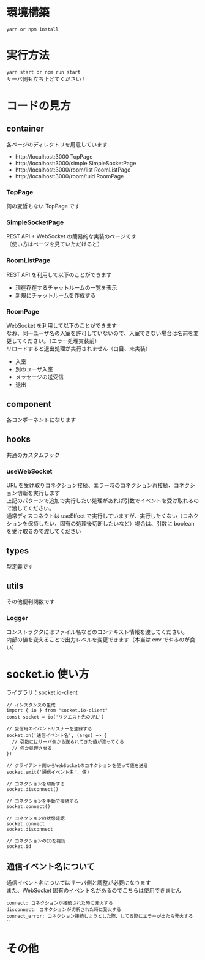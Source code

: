 # 環境構築

`yarn or npm install`<br />

# 実行方法

`yarn start or npm run start`<br />
サーバ側も立ち上げてください！<br />

# コードの見方

## container

各ページのディレクトリを用意しています<br>

- http://localhost:3000 TopPage
- http://localhost:3000/simple SimpleSocketPage
- http://localhost:3000/room/list RoomListPage
- http://localhost:3000/room/:uid RoomPage

### TopPage

何の変哲もない TopPage です<br>

### SimpleSocketPage

REST API + WebSocket の簡易的な実装のページです<br>
（使い方はページを見ていただけると）<br>

### RoomListPage

REST API を利用して以下のことができます<br>

- 現在存在するチャットルームの一覧を表示
- 新規にチャットルームを作成する

### RoomPage

WebSocket を利用して以下のことができます<br />
なお、同一ユーザ名の入室を許可していないので、入室できない場合は名前を変更してください。（エラー処理実装前）<br>
リロードすると退出処理が実行されません（白目、未実装）<br>

- 入室
- 別のユーザ入室
- メッセージの送受信
- 退出

## component

各コンポーネントになります

## hooks

共通のカスタムフック

### useWebSocket

URL を受け取りコネクション接続、エラー時のコネクション再接続、コネクション切断を実行します<br>
上記のパターンで追加で実行したい処理があれば引数でイベントを受け取れるので渡してください。<br>
通常ディスコネクトは useEffect で実行していますが、実行したくない（コネクションを保持したい、固有の処理後切断したいなど）場合は、引数に boolean を受け取るので渡してください<br>

## types

型定義です

## utils

その他便利関数です

### Logger

コンストラクタにはファイル名などのコンテキスト情報を渡してください。<br>
内部の値を変えることで出力レベルを変更できます（本当は env でやるのが良い）<br>

# socket.io 使い方

ライブラリ：socket.io-client<br />

```
// インスタンスの生成
import { io } from "socket.io-client"
const socket = io('リクエスト先のURL')

// 受信用のイベントリスナーを登録する
socket.on('通信イベント名', (args) => {
  // 引数にはサーバ側から送られてきた値が渡ってくる
  // 何か処理させる
})

// クライアント側からWebSocketのコネクションを使って値を送る
socket.emit('通信イベント名', 値)

// コネクションを切断する
socket.disconnect()

// コネクションを手動で接続する
socket.connect()

// コネクションの状態確認
socket.connect
socket.disconnect

// コネクションのIDを確認
socket.id
```

## 通信イベント名について

通信イベント名についてはサーバ側と調整が必要になります<br />
また、WebSocket 固有のイベント名があるのでこちらは使用できません<br />

`connect: コネクションが接続された時に発火する`<br />
`disconnect: コネクションが切断された時に発火する`<br />
`connect_error: コネクション接続しようとした際、してる際にエラーが出たら発火する`<br />
``

# その他
